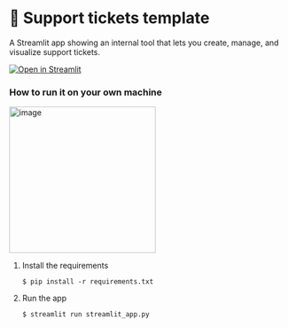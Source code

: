 # 🎫 Support tickets template

A Streamlit app showing an internal tool that lets you create, manage, and visualize support tickets. 

[![Open in Streamlit](https://static.streamlit.io/badges/streamlit_badge_black_white.svg)](https://support-tickets-template.streamlit.app/)

### How to run it on your own machine

<img width="264" alt="image" src="https://github.com/user-attachments/assets/4a386de2-a1e4-4dd6-bd50-a23af229e0c8" />

1. Install the requirements

   ```
   $ pip install -r requirements.txt
   ```

2. Run the app

   ```
   $ streamlit run streamlit_app.py
   ```
